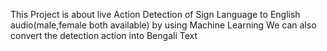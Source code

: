 This Project is about live Action Detection of Sign Language to English audio(male,female both available) by using Machine Learning 
We can also convert the detection action into Bengali Text 
